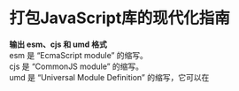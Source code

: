 # 打包JavaScript库的现代化指南
**输出 esm、cjs 和 umd 格式**  
esm 是 “EcmaScript module” 的缩写。  
cjs 是 “CommonJS module” 的缩写。  
umd 是 “Universal Module Definition” 的缩写，它可以在 <script> 标签中执行、被 CommonJS 模块加载器加载、被 AMD 模块加载器加载。  
esm 被认为是 “未来”，但 cjs 仍然在社区和生态系统中占有重要地位。esm 对打包工具来说更容易正确地进行 treeshaking，因此对于库来说，拥有这种格式很重要。或许在将来的某一天，你的库只需要输出 esm。  
umd 已经与 CommonJS 模块加载器兼容 —— 所以为什么还要同时具备 cjs 和 umd 输出呢？一个原因是，与 umd 文件相比，CommonJS 文件在对依赖进行条件导入时通常表现更好；例如：  
``` 
if (process.env.NODE_ENV === "production") {
   module.exports = require("my-lib.production.js");
 } else {
   module.exports = require("my-lib.development.js");
 }
```
上面的例子，当使用 CommonJS 模块时，只会引入 production 或 development 包中的一个。但是，对于 UMD 模块，最终可能会将两个包全部引入。  
最后还需要注意是，开发者可能会在其应用中同时使用 cjs 和 esm，发生双包危险。dual package hazard 一文介绍了一些缓解该问题的方法，利用 package.json#exports 进行 package exports 也可以帮助防止这种情况的发生。  
**输出多文件**  
通过保留文件结构更好地支持 treeshaking  
如果你对你的库使用了打包工具或编译器，可以对其进行配置以保留源文件目录结构。这样可以更容易地对特定文件进行 side effects 标记，有助于开发者的打包工具进行 threeshaking。  
一个例外是，如果你要创建一个不依赖任何打包工具可以直接在浏览器中使用的产出（通常是 umd 格式，但也可能是现代的 esm 格式）。在这种情况下，最好让浏览器请求一个大文件，而不是请求多个小文件。此外，你应该进行代码压缩并为其创建 sourcemap。  

**要不要压缩代码**  
你可以将一些层面的代码压缩应用到你的库中，这取决于你对你的代码最终通过开发者的打包工具后的大小的追求程度。  
例如，大多数编译器已经配置了删除空白符等其他简单的优化，即使是来自 NPM 模块的代码（在这里指的是你的库）。使用 terser —— 一个流行的 JavaScript 代码压缩工具 —— 这类压缩工具可以将包的最终大小减少 95%。在某些情况下，你可能会对这些优化感到满意，且不需要你来付出任何努力。  
但如果在发布前对你的库进行代码压缩，这可以得到一些额外的好处，但需要深入了解压缩工具的配置和副作用。压缩工具通常不会将这类压缩用于 NPM 模块，因此，如果你不自己来做的话，你会错过这些节省。  
最后，如果你正创建一个不依赖任何打包工具可以直接在浏览器中使用的产出（通常是 umd 格式，但也可以是现代的 esm 格式）。在这种情况下，你应该对代码进行压缩，并创建 sourcemap，并输出到一个单文件。  
**创建 sourcemap**  
对源代码进行任何形式的编译，都将导致未来某个异常的位置，无法与源码对应起来。为了帮助未来的自己，创建 sourcemap，即使只进行了很少的编译工作。  

**创建 TypeScript 类型**  
随着使用 TypeScript 的开发者数量不断增长，将类型内置到你的库中将有助于改善开发体验 (DX)。此外，不使用 TypeScript 的开发者在使用支持类型的编辑器（例如 VSCode，它使用类型来支持其 Intellisense 功能）时也会获得更好的 DX。  
但是，创建类型并不意味着你必须使用 TypeScript 来编写你的库。  
一种选择是继续在源代码中使用 JavaScript，然后通过 JSDoc 注释来支持类型。然后，你可以将 TypeScript 配置为仅从你的 JavaScript 源代码中构建类型文件。  
另一种选择是直接在 index.d.ts 文件中编写 TypeScript 类型文件。  
获得类型文件后，请确保设置了 package.json#exports 和 package.json#types 字段.  

**外置框架**  
不要将 React、Vue 等框架打包在你的库中  
当构建的库依赖某个框架（例如 React、Vue 等），或是作为另一个库的插件，你可能需要将框架配置到 “externals” 中。这可以使你的库引用这个框架，但不会将其打包到最终的产出中。这会避免产生一些 bug，并减少库的体积。  
你应该还需要将框架添加到库的 package.json 的 peer dependencies 中，这将帮助开发者发现你依赖于某个框架。  

**面向现代浏览器**  
使用现代的新特性，如果有需要，让开发者支持旧的浏览器这篇 web.dev 上的文章提供了一个很好的案例，并提供了相关的指导原则：  
- 当使用你的库时，能够让开发者去支持老版本的浏览器
- 输出多个产出来支持不同版本的浏览器

举个例子，如果你使用 TypeScript，你可以创建两个版本的包代码：  
- 通过在 tsconfig.json 中设置 "target"="esnext"，生成一个用现代 JavaScript 的 esm 版本
- 通过在 tsconfig.json 中设置 "target"="es5" 生成一个兼容低版本 JavaScript 的 umd 版本

有了这些设置，大多数用户将获得现代版本的代码，但那些使用老的打包工具配置或使用 <script> 加载代码的用户，将获得进行了额外编译来支持老版本浏览器的版本。  

**必要的编译**  
编译 TypeScript、将 JSX 转换为函数调用  
如果库的源码是需要进行编译的形式，如 TypeScript、React 或 Vue 组件等，那么你库需要输出的是编译后的代码。  
例如：
- 你的 TypeScript 代码应该输出为 JavaScript
- 你的 React 组件，例如 <Example />，应该在输出中使用 jsx() 或 createElement() 来替换 JSX 语法

**维护 changelog**  
只要能让开发者了解到有哪些变更和对他们的影响，至于是通过自动化工具还是通过亲自动手的方式来处理，这都无关紧要。理想情况下，库的每次版本变更都应该在 changelog 中进行相应的更新。  

**拆分出你的 CSS 文件**  
如果你正在创建一个 CSS 库（如 Bootstrap、Tailwind 等），最简单的方式就是提供单一文件，包含库的所有功能。然而，在这种情况下，你的 CSS 产出最终可能会变得很大，影响开发者网站的性能。为了避免这种情况，库通常会提供自定义生成 CSS 产出的功能，让产出中只包含开发者正在使用的必要 CSS（例如，参考 Bootstrap 和 Tailwind 是怎么做的）。  
如果 CSS 只是你的库的一部分（例如，具有默认样式的组件库），那么最好将 CSS 按组件分离单独构建产出，在使用相应的组件时按需导入。这方面的一个例子是 react-component。  

**配置 package.json**  
_设置 name 字段_  
name 字段将决定你的包在 npm 上的名字，开发者可以通过这个名字去安装并使用你的库。  
注意，库的命名是有限制的，如果你的代码库属于某个组织，你还可以创建一个命名空间。  
name 和 version 的组合为库每次迭代创建一个唯一标识。  

_设置 version 字段_  
通过更改 version 来对你的库发布更新  
name 和 version 的组合为你的库在 npm 上创建一个唯一标识。当你更新库中的代码时，你可以更新 version 字段并发布以允许开发者获取该新代码。  
推荐使用 semver 版本控制策略，但要注意的是有些库选择 calver 或使用他们自己特有的版本控制策略。无论你选择使用哪种策略，都应该记录下来，以便开发者了解你的库是如何进行版本控制的。  
还应该在 changelog 中记录你的更改。  

_定义你的 exports_  
exports 为你的库定义公共 API  
package.json 中的 exports 字段 - 有时被称为 “package exports” - 是一个非常有用的补充，尽管它确实引入了一些复杂性。它做的最重要的两件事是：  
- 定义哪些东西可以从你的库中导入，哪些则不可以，以及可导入的内容的名字。如果没有在 exports 中被列出，那么开发者就不可以 import 或 require 它们。换句话说，exports 的表现像是给你的库用户查看的公共 API，帮助定义哪些是外部的哪些是内部的。
- 允许你根据不同的条件（你可以定义）去选择那个文件是被导入的，例如 “文件是被 import 还是被 require？开发人员需要的是 development 版本的库还是 production 版本等等。

关于这部分的内容 NodeJS 团队和 Webpack 团队提供了一些很优秀的文档。在此列出一个涵盖大部分常见场景的例子：
``` 
{
   "exports": {
     ".": {
       "types": "index.d.ts",
       "module": "index.js",
       "import": "index.js",
       "require": "index.cjs",
       "default": "index.js"
     },
     "./package.json": "./package.json"
   }
 }
```
了解这些字段的含义以及选择这个例子的原因：  
- "."：表示你的库的默认入口
- 解析过程是从上往下的，并在找到匹配的字段后立即停止；所以入口的顺序是非常重要的
- types：字段应始终放在第一位，帮助 TypeScript 查找类型文件
- module：是一个 “非官方” 字段，它被 Webpack 和 Rollup 等打包工具所支持。它应该被放在 import 和 require 之前，并且指向 esm 格式的产出 -- 如果你的源代码是纯 esm 的，它也可以指向你的源代码。正如在格式部分中指出的那样，它旨在帮助打包工具只包含你的库的一个副本，无论它是通过 import：还是 require 方式引入的。
- import：用于当有人通过 import 使用你的库时
- require：用于当有人通过 require 使用你的库时
- default：字段用于兜底，在没有任何条件匹配时使用。虽然目前可能并不会匹配到它，但为了面对 “未知的未来场景”，使用它是好的

当一个打包工具或者运行时支持 exports 字段的时候，那么 package.json 中的顶级字段 main、types、module 还有 browser 将被忽略，被 exports 取代。但是，对于尚不支持 exports 字段的工具或运行时来说，设置这些字段仍然很重要。  
如果你有一个 "development" 和一个 "production" 的产出（例如，你有一些警告在 development 产出中有但在 production 产出中没有），那么你可以通过在 exports 字段中 "development" 和 "production" 来设置它们。注意一些打包工具例如 webpack 和 vite 将会自动识别这些导出条件，而 Rollup 也可以通过配置来识别它们，你需要提醒开发者在他们自己打包工具的配置中去做这些事。  

_列出要发布的 files_  
files 定义你的 NPM 包中要包含哪些文件  
files 决定 npm CLI 在打包库时哪些文件和目录包含到最终的 NPM 包中。  
例如，如果你将代码从 TypeScript 编译为 JavaScript，你可能就不想在 NPM 包中包含 TypeScript 的源代码。（相反，你应该包含 sourcemap）。  
files 可以接受一个字符串数组（如果需要，这些字符串可以包含类似 glob 的语法），例如：  
``` 
{
   "files": ["dist"]
 }
```
注意，文件数组不接受相对路径表示；"files": ["./dist"] 将无法正常工作。  
验证你已正确设置 files 的一种好方法是运行 npm publish --dry-run，它将根据此设置列出将会包含的文件。  

_为你的 JS 文件设置默认的模块 type_  
type 规定你的 .js 文件使用哪个模块系统  
运行时和打包工具需要一种方法来确定你的 .js 文件采用哪种模块系统 —— ESM 还是 CommonJS。因为 CommonJS 首先出现，所以它被打包工具视为默认的 - 但你可以通过在你的 package.json 中添加 "type" 来控制这种行为。  
可以选择 "type":"module" 或 "type":"commonjs"，也可以不添加该字段（默认为 CommonJS），但仍强烈建议你进行设置，显式地声明你正在使用哪一个。  
可以通过几个技巧在项目中混用模块类型：  
- .mjs 文件总是 ESM 模块，即使你的 package.json 有 "type": "commonjs"（或者没有 type）
- .cjs 文件总是 CommonJS 模块，即使你的 package.json 有 "type": "module"

可以在子目录下添加其他 package.json 文件；运行时和打包工具将向上遍历文件目录，直到寻找到最近的 package.json。这意味着你可以有两个不同的文件夹，都使用 .js 文件，但每个文件夹都有自己的 package.json 并设置为不同的 type 以获得基于 CommonJS 和 ESM 的文件夹。  

_列出哪些模块有 sideEffects_  
设置 sideEffects 来允许 treeshaking  
创建一个 “纯模块” 带来的优点与创建一个纯函数十分类似；打包工具能够对你的库更好的进行 treeshaking。  
通过设置 sideEffects 让打包工具知道你的模块是否是 “纯” 的。不设置这个字段，打包工具将不得不假设你所有的模块都是有副作用。  
sideEffects 可以设为 false，表示没有任何模块具有副作用，也可以设置为字符串数组来列出哪些文件具有副作用。例如：  
``` 
{
   // 所有模块都是“纯”的
   "sideEffects": false
 }
```
或  
``` 
{
   // 除了 "module.js"，所有模块都是“纯”的
   "sideEffects": ["module.js"]
 }
```
所以，什么让一个模块具有副作用？例如修改一个全局变量，发送 API 请求，或导出 CSS，而且开发人员不需要做任何事情这些动作就会被执行。例如：  
``` 
// 具有副作用的模块

 export const myVar = "hello";

 window.example = "testing";
```
导入 myVar 时，你的模块自动设置 window.example。  
例如：  
``` 
import { myVar } from "library";

 console.log(window.example);
 // 打印 "testing"
```
在某些情况下，如 polyfill，这种行为是有意的。然而，如果我们想让这个模块是 “纯” 的，我们可以将对 window.example 的赋值移动到一个函数中。例如：  
``` 
// 一个“纯”模块

 export const myVar = "hello";

 export function setExample() {
   window.example = "testing";
 }
```
现在这是一个 “纯” 模块。注意，从开发者的角度来看会有不同：  
``` 
import { myVar, setExample } from "library";

 console.log(window.example);
 // 打印 "undefined"

 setExample();

 console.log(window.example);
 // 打印 "testing"
```
_设置 main 字段_  
main 定义 CommonJS 入口  
main 是一个当打包工具或运行时不支持 package.json#exports 时的兜底方案；如果打包工具或运行时支持 package exports，则不会使用 main。  
main 应该指向一个兼容 CommonJS 格式的产出；它应该与 package exports 中的 require 保持一致。  
_设置 module 字段_  
module 定义 ESM 入口  
module 是一个当打包工具或运行时不支持 package.json#exports 时的兜底方案；如果打包工具或运行时支持 package exports，则不会使用 module。  
module 应该指向一个兼容 ESM 格式的产出；它应该与 package exports 中的 module 或 import 保持一致。  
_设置给 CDN 使用的附加字段_  
支持 CDN，例如 unpkg 和 jsdelivr  
为让你的库在 CDN 上 “以默认的方式正常工作”，如 unpkg 和 jsdelivr，你可以设置它们的特定字段指向你的 umd 产出。例如：  
``` 
{
   "unpkg": "./dist/index.umd.js",
   "jsdelivr": "./dist/index.umd.js"
 }
```
_设置 browser 字段_  
browser 指向能在浏览器中工作的产出  
browser 是一个当打包工具或运行时不支持 package.json#exports 时的兜底方案；如果打包工具或运行时支持 package exports， 则不会使用 browser。  
browser 应该指向能在浏览器中工作的 esm 产出。但是，只有在为浏览器和服务器（等其他非浏览器环境）创建不同的产出时，才需要设置该字段。如果你没有为多个环境创建多个产出，或者你的产出是 “纯 JavaScript” 或 “通用” 的，可以在任何 JavaScript 环境中运行，那么你就不需要设置 browser 字段。  
如果你确实需要设置该字段，这里有一个优秀的指南，介绍了配置它的不同方法。  
注意，browser 字段不应该指向 umd 产出，因为那样的话，你的库就不会被打包工具（如 Webpack）进行 treeshaking，这些打包工具会优先考虑这个字段，而不是其他字段，比如 module 和 main。  
_设置 types 字段_  
types 定义 TypeScript 类型  
types 是一个当打包工具或运行时不支持 package.json#exports 时的兜底方案；如果打包工具或运行时支持 package exports，则不会使用 types。  
types 应该指向你的 TypeScript 入口文件，例如 index.d.ts；它应该与 package exports 中的 types 字段指向同一个文件。  
_列出 peerDependencies_  
如果你依赖别的框架或库，将它设置为 peer dependency  
你应该外置框架。然而，这样做后，你的库只有在开发人员自行安装你需要的框架后才能工作。设置 peerDependencies 让他们知道他们需要安装的框架。- 例如，如果你在创建一个 React 库：  
``` 
{
   "peerDependencies": {
     "react": "^18.2.0",
     "react-dom": "^18.2.0"
   }
 }
```
你应该以书面形式来体现这些依赖；例如，npm v3-v6 不安装 peer dependencies，而 npm v7+ 将自动安装 peer dependencies。  
_说明你的库使用哪个许可证_  
> 开源许可证用于保护贡献者和用户。没有这种保护，企业和有经验的开发者不会使用该项目。

当你决定了许可证，关于许可证的 npm 文档中描述了许可证字段的格式。例如：  
``` 
{
   "license": "MIT"
 }
```
除此之外，你可以在项目的根目录下创建一个 LICENSE.txt 文件，并将许可证的文本复制到这里。

原文:  
[打包JavaScript库的现代化指南](https://mp.weixin.qq.com/s/m-i_Et6YqkZ0aj537vN2_A)
